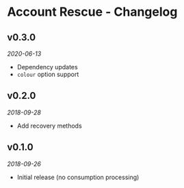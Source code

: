 # Account Rescue - Changelog

## v0.3.0
_2020-06-13_

 * Dependency updates
 * `colour` option support

## v0.2.0
_2018-09-28_

 * Add recovery methods

## v0.1.0
_2018-09-26_

 * Initial release (no consumption processing)
